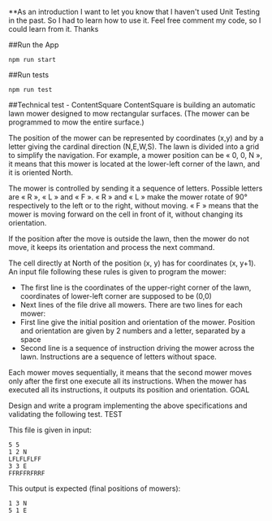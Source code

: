 **As an introduction I want to let you know that I haven't used Unit Testing in the past. So I had to learn how to use it.
Feel free comment my code, so I could learn from it. Thanks

##Run the App
```
npm run start
```
##Run tests
```
npm run test
```

##Technical test - ContentSquare
ContentSquare is building an automatic lawn mower designed to mow rectangular surfaces.
(The mower can be programmed to mow the entire surface.)

The position of the mower can be represented by coordinates (x,y) and by a letter giving the
cardinal direction (N,E,W,S). The lawn is divided into a grid to simplify the navigation.
For example, a mower position can be « 0, 0, N », it means that this mower is located at the
lower-left corner of the lawn, and it is oriented North.

The mower is controlled by sending it a sequence of letters. Possible letters are « R », « L »
and « F ». « R » and « L » make the mower rotate of 90° respectively to the left or to the
right, without moving. « F » means that the mower is moving forward on the cell in front of it,
without changing its orientation.

If the position after the move is outside the lawn, then the mower do not move, it keeps its
orientation and process the next command.

The cell directly at North of the position (x, y) has for coordinates (x, y+1).
An input file following these rules is given to program the mower:

* The first line is the coordinates of the upper-right corner of the lawn, coordinates of
lower-left corner are supposed to be (0,0)
* Next lines of the file drive all mowers. There are two lines for each mower:
* First line give the initial position and orientation of the mower. Position and orientation
are given by 2 numbers and a letter, separated by a space
* Second line is a sequence of instruction driving the mower across the lawn. Instructions
are a sequence of letters without space.

Each mower moves sequentially, it means that the second mower moves only after the first
one execute all its instructions.
When the mower has executed all its instructions, it outputs its position and orientation.
GOAL

Design and write a program implementing the above specifications and validating the following
test.
TEST

This file is given in input:
```
5 5
1 2 N
LFLFLFLFF
3 3 E
FFRFFRFRRF
```
This output is expected (final positions of mowers):
```
1 3 N
5 1 E
```
